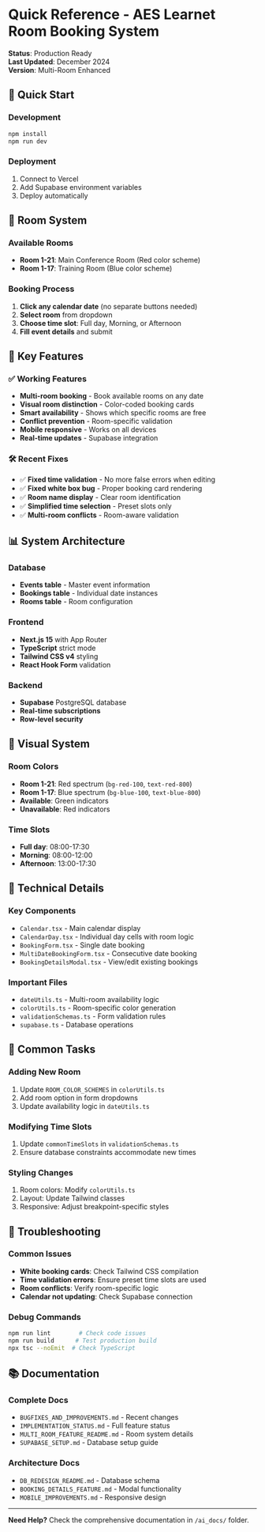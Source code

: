 # Quick Reference - AES Learnet Room Booking System

**Status**: Production Ready  
**Last Updated**: December 2024  
**Version**: Multi-Room Enhanced

## 🚀 Quick Start

### Development
```bash
npm install
npm run dev
```

### Deployment
1. Connect to Vercel
2. Add Supabase environment variables
3. Deploy automatically

## 🏢 Room System

### Available Rooms
- **Room 1-21**: Main Conference Room (Red color scheme)
- **Room 1-17**: Training Room (Blue color scheme)

### Booking Process
1. **Click any calendar date** (no separate buttons needed)
2. **Select room** from dropdown
3. **Choose time slot**: Full day, Morning, or Afternoon
4. **Fill event details** and submit

## 🎯 Key Features

### ✅ Working Features
- **Multi-room booking** - Book available rooms on any date
- **Visual room distinction** - Color-coded booking cards
- **Smart availability** - Shows which specific rooms are free
- **Conflict prevention** - Room-specific validation
- **Mobile responsive** - Works on all devices
- **Real-time updates** - Supabase integration

### 🛠️ Recent Fixes
- ✅ **Fixed time validation** - No more false errors when editing
- ✅ **Fixed white box bug** - Proper booking card rendering
- ✅ **Room name display** - Clear room identification
- ✅ **Simplified time selection** - Preset slots only
- ✅ **Multi-room conflicts** - Room-aware validation

## 📊 System Architecture

### Database
- **Events table** - Master event information
- **Bookings table** - Individual date instances
- **Rooms table** - Room configuration

### Frontend
- **Next.js 15** with App Router
- **TypeScript** strict mode
- **Tailwind CSS v4** styling
- **React Hook Form** validation

### Backend
- **Supabase** PostgreSQL database
- **Real-time subscriptions**
- **Row-level security**

## 🎨 Visual System

### Room Colors
- **Room 1-21**: Red spectrum (`bg-red-100`, `text-red-800`)
- **Room 1-17**: Blue spectrum (`bg-blue-100`, `text-blue-800`)
- **Available**: Green indicators
- **Unavailable**: Red indicators

### Time Slots
- **Full day**: 08:00-17:30
- **Morning**: 08:00-12:00
- **Afternoon**: 13:00-17:30

## 🔧 Technical Details

### Key Components
- `Calendar.tsx` - Main calendar display
- `CalendarDay.tsx` - Individual day cells with room logic
- `BookingForm.tsx` - Single date booking
- `MultiDateBookingForm.tsx` - Consecutive date booking
- `BookingDetailsModal.tsx` - View/edit existing bookings

### Important Files
- `dateUtils.ts` - Multi-room availability logic
- `colorUtils.ts` - Room-specific color generation
- `validationSchemas.ts` - Form validation rules
- `supabase.ts` - Database operations

## 📝 Common Tasks

### Adding New Room
1. Update `ROOM_COLOR_SCHEMES` in `colorUtils.ts`
2. Add room option in form dropdowns
3. Update availability logic in `dateUtils.ts`

### Modifying Time Slots
1. Update `commonTimeSlots` in `validationSchemas.ts`
2. Ensure database constraints accommodate new times

### Styling Changes
1. Room colors: Modify `colorUtils.ts`
2. Layout: Update Tailwind classes
3. Responsive: Adjust breakpoint-specific styles

## 🐛 Troubleshooting

### Common Issues
- **White booking cards**: Check Tailwind CSS compilation
- **Time validation errors**: Ensure preset time slots are used
- **Room conflicts**: Verify room-specific logic
- **Calendar not updating**: Check Supabase connection

### Debug Commands
```bash
npm run lint        # Check code issues
npm run build      # Test production build
npx tsc --noEmit  # Check TypeScript
```

## 📚 Documentation

### Complete Docs
- `BUGFIXES_AND_IMPROVEMENTS.md` - Recent changes
- `IMPLEMENTATION_STATUS.md` - Full feature status
- `MULTI_ROOM_FEATURE_README.md` - Room system details
- `SUPABASE_SETUP.md` - Database setup guide

### Architecture Docs
- `DB_REDESIGN_README.md` - Database schema
- `BOOKING_DETAILS_FEATURE.md` - Modal functionality
- `MOBILE_IMPROVEMENTS.md` - Responsive design

---

**Need Help?** Check the comprehensive documentation in `/ai_docs/` folder.